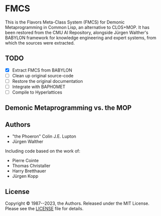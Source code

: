 # FMCS

This is the Flavors Meta-Class System (FMCS) for Demonic Metaprogramming in Common Lisp, an alternative to CLOS+MOP. It has been restored from the CMU AI Repository, alongside Jürgen Walther's BABYLON framework for knowledge engineering and expert systems, from which the sources were extracted.

## TODO

- [x] Extract FMCS from BABYLON
- [ ] Clean up original source-code
- [ ] Restore the original documentation
- [ ] Integrate with BAPHOMET
- [ ] Compile to Hyperlattices

## Demonic Metaprogramming vs. the MOP

## Authors

- "the Phoeron" Colin J.E. Lupton
- Jürgen Walther

Including code based on the work of:

- Pierre Cointe
- Thomas Christaller
- Harry Bretthauer
- Jürgen Kopp

## License

Copyright &copy; 1987--2023, the Authors. Released under the MIT License.
Please see the [LICENSE](LICENSE) file for details.